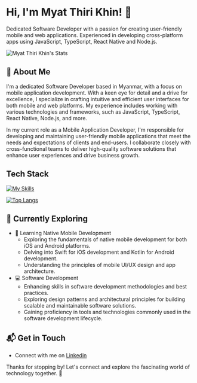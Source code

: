 # Hi, I'm Myat Thiri Khin! 👋

Dedicated Software Developer with a passion for creating user-friendly mobile and web applications. Experienced in developing cross-platform apps using JavaScript, TypeScript, React Native and Node.js.

![Myat Thiri Khin's Stats](https://github-readme-stats.vercel.app/api?username=myatthiri98&theme=vue-dark&show_icons=true&hide_border=true&count_private=true)

## 🚀 About Me

I'm a dedicated Software Developer based in Myanmar, with a focus on mobile application development. With a keen eye for detail and a drive for excellence, I specialize in crafting intuitive and efficient user interfaces for both mobile and web platforms. My experience includes working with various technologies and frameworks, such as JavaScript, TypeScript, React Native, Node.js, and more.

In my current role as a Mobile Application Developer, I'm responsible for developing and maintaining user-friendly mobile applications that meet the needs and expectations of clients and end-users. I collaborate closely with cross-functional teams to deliver high-quality software solutions that enhance user experiences and drive business growth.

## Tech Stack
[![My Skills](https://skillicons.dev/icons?i=js,nextjs,typescript,react,python,java,go,aws,tailwind,git)](https://skillicons.dev)

[![Top Langs](https://github-readme-stats.vercel.app/api/top-langs/?username=myatthiri98&layout=compact)](https://github.com/anuraghazra/github-readme-stats)


## 🌱 Currently Exploring

- 📱 Learning Native Mobile Development
  - Exploring the fundamentals of native mobile development for both iOS and Android platforms.
  - Delving into Swift for iOS development and Kotlin for Android development.
  - Understanding the principles of mobile UI/UX design and app architecture.
- 💻 Software Development
  - Enhancing skills in software development methodologies and best practices.
  - Exploring design patterns and architectural principles for building scalable and maintainable software solutions.
  - Gaining proficiency in tools and technologies commonly used in the software development lifecycle.

## 📬 Get in Touch

- Connect with me on [Linkedin](https://www.linkedin.com/in/myat-thiri-khin)

Thanks for stopping by! Let's connect and explore the fascinating world of technology together. 🚀
